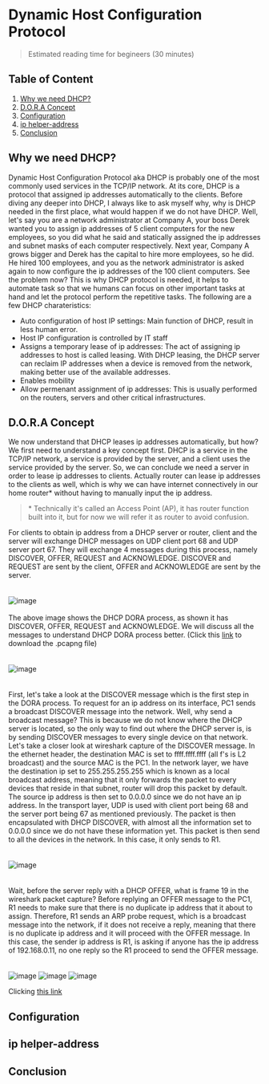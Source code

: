 # Dynamic Host Configuration Protocol
  > Estimated reading time for begineers (30 minutes)
## Table of Content
  1. [Why we need DHCP?](#intro)
  2. [D.O.R.A Concept](#dora)
  3. [Configuration](#config)
  4. [ip helper-address](#iphelp)
  5. [Conclusion](#conclusion)
 
 ## Why we need DHCP? <a name="intro"></a>
 
 Dynamic Host Configuration Protocol aka DHCP is probably one of the most commonly used services in the TCP/IP network. At its core, DHCP is a protocol that assigned ip addresses automatically to the clients. Before diving any deeper into DHCP, I always like to ask myself why, why is DHCP needed in the first place, what would happen if we do not have DHCP. Well, let's say you are a network administrator at Company A, your boss Derek wanted you to assign ip addresses of 5 client computers for the new employees, so you did what he said and statically assigned the ip addresses and subnet masks of each computer respectively. Next year, Company A grows bigger and Derek has the capital to hire more employees, so he did. He hired 100 employees, and you as the network administrator is asked again to now configure the ip addresses of the 100 client computers. See the problem now? This is why DHCP protocol is needed, it helps to automate task so that we humans can focus on other important tasks at hand and let the protocol perform the repetitive tasks. The following are a few DHCP charateristics:
 - Auto configuration of host IP settings: Main function of DHCP, result in less human error.
 - Host IP configuration is controlled by IT staff
 - Assigns a temporary lease of ip addresses: The act of assigning ip addresses to host is called leasing. With DHCP leasing, the DHCP server can reclaim IP addresses when a device is removed from the network, making better use of the available addresses.
 - Enables mobility
 - Allow permenant assignment of ip addresses: This is usually performed on the routers, servers and other critical infrastructures.  


 ## D.O.R.A Concept <a name="dora"></a>
 
 We now understand that DHCP leases ip addresses automatically, but how? We first need to understand a key concept first. DHCP is a service in the TCP/IP network, a service is provided by the server, and a client uses the service provided by the server. So, we can conclude we need a server in order to lease ip addresses to clients. Actually router can lease ip addresses to the clients as well, which is why we can have internet connectively in our home router* without having to manually input the ip address. 
 
  > \* Technically it's called an Access Point (AP), it has router function built into it, but for now we will refer it as router to avoid confusion.

For clients to obtain ip address from a DHCP server or router, client and the server will exchange DHCP messages on UDP client port 68 and UDP server port 67. They will exchange 4 messages during this process, namely DISCOVER, OFFER, REQUEST and ACKNOWLEDGE. DISCOVER and REQUEST are sent by the client, OFFER and ACKNOWLEDGE are sent by the server.
<br />
<br />
<br />
![image](https://user-images.githubusercontent.com/73285881/121533644-0e7abe00-ca33-11eb-83d4-dcac81302a0f.png)
<br />
<br />
The above image shows the DHCP DORA process, as shown it has DISCOVER, OFFER, REQUEST and ACKNOWLEDGE. We will discuss all the messages to understand DHCP DORA process better. (Click this [link](./DHCP_Messages.pcapng) to download the .pcapng file)
<br />
<br />
<br />
![image](https://user-images.githubusercontent.com/73285881/121621755-60592d80-ca9f-11eb-8604-13ffdd00abc8.png)
<br />
<br />
<br />
First, let's take a look at the DISCOVER message which is the first step in the DORA process. To request for an ip address on its interface, PC1 sends a broadcast DISCOVER message into the network. Well, why send a broadcast message? This is because we do not know where the DHCP server is located, so the only way to find out where the DHCP server is, is by sending DISCOVER messages to every single device on that network. Let's take a closer look at wireshark capture of the DISCOVER message. In the ethernet header, the destination MAC is set to ffff.ffff.ffff (all f's is L2 broadcast) and the source MAC is the PC1. In the network layer, we have the destination ip set to 255.255.255.255 which is known as a local broadcast address, meaning that it only forwards the packet to every devices that reside in that subnet, router will drop this packet by default. The source ip address is then set to 0.0.0.0 since we do not have an ip address. In the transport layer, UDP is used with client port being 68 and the server port being 67 as mentioned previously. The packet is then encapsulated with DHCP DISCOVER, with almost all the information set to 0.0.0.0 since we do not have these information yet. This packet is then send to all the devices in the network. In this case, it only sends to R1.
<br />
<br />
<br />
![image](https://user-images.githubusercontent.com/73285881/121624860-e9269800-caa4-11eb-941f-0e8f8b255b67.png)
<br />
<br />
<br />
Wait, before the server reply with a DHCP OFFER, what is frame 19 in the wireshark packet capture? Before replying an OFFER message to the PC1, R1 needs to make sure that there is no duplicate ip address that it about to assign. Therefore, R1 sends an ARP probe request, which is a broadcast message into the network, if it does not receive a reply, meaning that there is no duplicate ip address and it will proceed with the OFFER message. In this case, the sender ip address is R1, is asking if anyone has the ip address of 192.168.0.11, no one reply so the R1 proceed to send the OFFER message.
<br />
<br />
<br />
![image](https://user-images.githubusercontent.com/73285881/121490720-df028c00-ca07-11eb-992c-cd27966a93a7.png)
![image](https://user-images.githubusercontent.com/73285881/121490354-80d5a900-ca07-11eb-882a-5fd0740c6cf0.png)
![image](https://user-images.githubusercontent.com/73285881/121490823-f8a3d380-ca07-11eb-8336-2cd77232be15.png)




Clicking [this link](./DHCP_Messages.pcapng)



 
 
 
 ## Configuration <a name="config"></a>
 ## ip helper-address <a name="iphelp"></a>
 ## Conclusion <a name="conclusion"></a>
